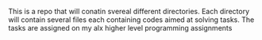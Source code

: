 This is a repo that will conatin svereal different directories. Each directory will contain several files each containing codes aimed at solving tasks. The tasks are assigned on my alx higher level programming assignments
